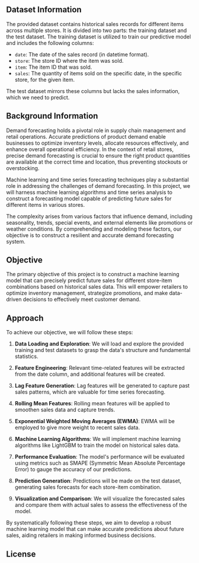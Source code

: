 ## Dataset Information

The provided dataset contains historical sales records for different items across multiple stores. It is divided into two parts: the training dataset and the test dataset. The training dataset is utilized to train our predictive model and includes the following columns:

- `date`: The date of the sales record (in datetime format).
- `store`: The store ID where the item was sold.
- `item`: The item ID that was sold.
- `sales`: The quantity of items sold on the specific date, in the specific store, for the given item.

The test dataset mirrors these columns but lacks the sales information, which we need to predict.

## Background Information

Demand forecasting holds a pivotal role in supply chain management and retail operations. Accurate predictions of product demand enable businesses to optimize inventory levels, allocate resources effectively, and enhance overall operational efficiency. In the context of retail stores, precise demand forecasting is crucial to ensure the right product quantities are available at the correct time and location, thus preventing stockouts or overstocking.

Machine learning and time series forecasting techniques play a substantial role in addressing the challenges of demand forecasting. In this project, we will harness machine learning algorithms and time series analysis to construct a forecasting model capable of predicting future sales for different items in various stores.

The complexity arises from various factors that influence demand, including seasonality, trends, special events, and external elements like promotions or weather conditions. By comprehending and modeling these factors, our objective is to construct a resilient and accurate demand forecasting system.

## Objective

The primary objective of this project is to construct a machine learning model that can precisely predict future sales for different store-item combinations based on historical sales data. This will empower retailers to optimize inventory management, strategize promotions, and make data-driven decisions to effectively meet customer demand.

## Approach

To achieve our objective, we will follow these steps:

1. **Data Loading and Exploration**: We will load and explore the provided training and test datasets to grasp the data's structure and fundamental statistics.

2. **Feature Engineering**: Relevant time-related features will be extracted from the date column, and additional features will be created.

3. **Lag Feature Generation**: Lag features will be generated to capture past sales patterns, which are valuable for time series forecasting.

4. **Rolling Mean Features**: Rolling mean features will be applied to smoothen sales data and capture trends.

5. **Exponential Weighted Moving Averages (EWMA)**: EWMA will be employed to give more weight to recent sales data.

6. **Machine Learning Algorithms**: We will implement machine learning algorithms like LightGBM to train the model on historical sales data.

7. **Performance Evaluation**: The model's performance will be evaluated using metrics such as SMAPE (Symmetric Mean Absolute Percentage Error) to gauge the accuracy of our predictions.

8. **Prediction Generation**: Predictions will be made on the test dataset, generating sales forecasts for each store-item combination.

9. **Visualization and Comparison**: We will visualize the forecasted sales and compare them with actual sales to assess the effectiveness of the model.

By systematically following these steps, we aim to develop a robust machine learning model that can make accurate predictions about future sales, aiding retailers in making informed business decisions.
## License
